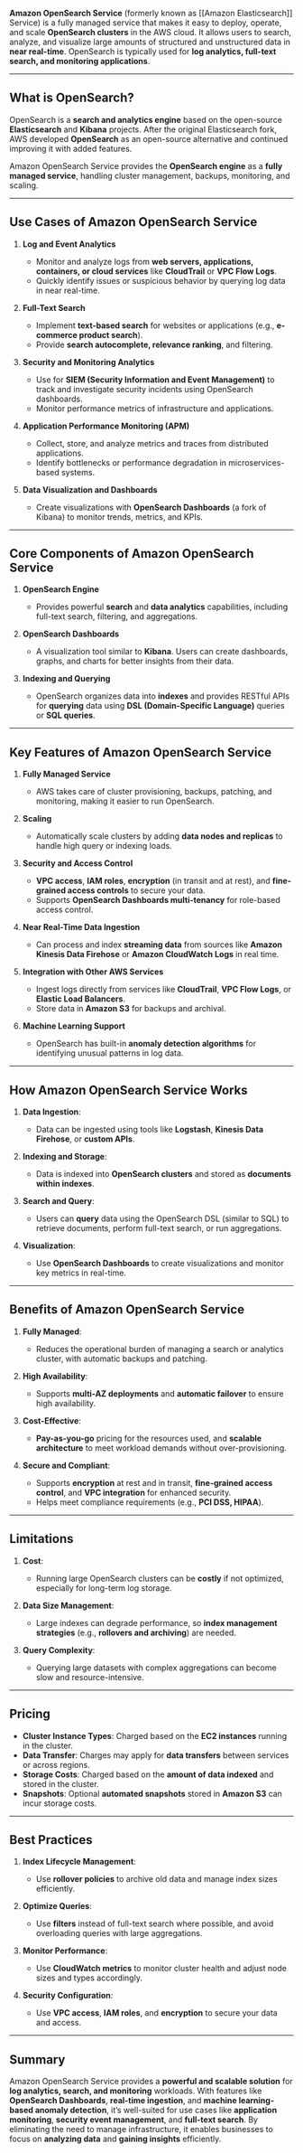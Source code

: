 **Amazon OpenSearch Service** (formerly known as [[Amazon Elasticsearch]] Service) is a fully managed service that makes it easy to deploy, operate, and scale **OpenSearch clusters** in the AWS cloud. It allows users to search, analyze, and visualize large amounts of structured and unstructured data in **near real-time**. 
OpenSearch is typically used for **log analytics, full-text search, and monitoring applications**.

---

## **What is OpenSearch?**
OpenSearch is a **search and analytics engine** based on the open-source **Elasticsearch** and **Kibana** projects. After the original Elasticsearch fork, AWS developed **OpenSearch** as an open-source alternative and continued improving it with added features.

Amazon OpenSearch Service provides the **OpenSearch engine** as a **fully managed service**, handling cluster management, backups, monitoring, and scaling.

---

## **Use Cases of Amazon OpenSearch Service**

1. **Log and Event Analytics**  
   - Monitor and analyze logs from **web servers, applications, containers, or cloud services** like **CloudTrail** or **VPC Flow Logs**.
   - Quickly identify issues or suspicious behavior by querying log data in near real-time.

2. **Full-Text Search**  
   - Implement **text-based search** for websites or applications (e.g., **e-commerce product search**).
   - Provide **search autocomplete, relevance ranking**, and filtering.

3. **Security and Monitoring Analytics**  
   - Use for **SIEM (Security Information and Event Management)** to track and investigate security incidents using OpenSearch dashboards.
   - Monitor performance metrics of infrastructure and applications.

4. **Application Performance Monitoring (APM)**  
   - Collect, store, and analyze metrics and traces from distributed applications.
   - Identify bottlenecks or performance degradation in microservices-based systems.

5. **Data Visualization and Dashboards**  
   - Create visualizations with **OpenSearch Dashboards** (a fork of Kibana) to monitor trends, metrics, and KPIs.

---

## **Core Components of Amazon OpenSearch Service**

1. **OpenSearch Engine**  
   - Provides powerful **search** and **data analytics** capabilities, including full-text search, filtering, and aggregations.

2. **OpenSearch Dashboards**  
   - A visualization tool similar to **Kibana**. Users can create dashboards, graphs, and charts for better insights from their data.

3. **Indexing and Querying**  
   - OpenSearch organizes data into **indexes** and provides RESTful APIs for **querying** data using **DSL (Domain-Specific Language)** queries or **SQL queries**.

---

## **Key Features of Amazon OpenSearch Service**

1. **Fully Managed Service**  
   - AWS takes care of cluster provisioning, backups, patching, and monitoring, making it easier to run OpenSearch.

2. **Scaling**  
   - Automatically scale clusters by adding **data nodes and replicas** to handle high query or indexing loads.

3. **Security and Access Control**  
   - **VPC access**, **IAM roles**, **encryption** (in transit and at rest), and **fine-grained access controls** to secure your data.
   - Supports **OpenSearch Dashboards multi-tenancy** for role-based access control.

4. **Near Real-Time Data Ingestion**  
   - Can process and index **streaming data** from sources like **Amazon Kinesis Data Firehose** or **Amazon CloudWatch Logs** in real time.

5. **Integration with Other AWS Services**  
   - Ingest logs directly from services like **CloudTrail**, **VPC Flow Logs**, or **Elastic Load Balancers**.
   - Store data in **Amazon S3** for backups and archival.

6. **Machine Learning Support**  
   - OpenSearch has built-in **anomaly detection algorithms** for identifying unusual patterns in log data.

---

## **How Amazon OpenSearch Service Works**

1. **Data Ingestion**:  
   - Data can be ingested using tools like **Logstash**, **Kinesis Data Firehose**, or **custom APIs**. 

2. **Indexing and Storage**:  
   - Data is indexed into **OpenSearch clusters** and stored as **documents within indexes**.

3. **Search and Query**:  
   - Users can **query** data using the OpenSearch DSL (similar to SQL) to retrieve documents, perform full-text search, or run aggregations.

4. **Visualization**:  
   - Use **OpenSearch Dashboards** to create visualizations and monitor key metrics in real-time.

---

## **Benefits of Amazon OpenSearch Service**

1. **Fully Managed**:  
   - Reduces the operational burden of managing a search or analytics cluster, with automatic backups and patching.

2. **High Availability**:  
   - Supports **multi-AZ deployments** and **automatic failover** to ensure high availability.

3. **Cost-Effective**:  
   - **Pay-as-you-go** pricing for the resources used, and **scalable architecture** to meet workload demands without over-provisioning.

4. **Secure and Compliant**:  
   - Supports **encryption** at rest and in transit, **fine-grained access control**, and **VPC integration** for enhanced security.
   - Helps meet compliance requirements (e.g., **PCI DSS, HIPAA**).

---

## **Limitations**

1. **Cost**:
   - Running large OpenSearch clusters can be **costly** if not optimized, especially for long-term log storage.

2. **Data Size Management**:
   - Large indexes can degrade performance, so **index management strategies** (e.g., **rollovers and archiving**) are needed.

3. **Query Complexity**:
   - Querying large datasets with complex aggregations can become slow and resource-intensive.

---

## **Pricing**

- **Cluster Instance Types**: Charged based on the **EC2 instances** running in the cluster.
- **Data Transfer**: Charges may apply for **data transfers** between services or across regions.
- **Storage Costs**: Charged based on the **amount of data indexed** and stored in the cluster.
- **Snapshots**: Optional **automated snapshots** stored in **Amazon S3** can incur storage costs.

---

## **Best Practices**

1. **Index Lifecycle Management**:  
   - Use **rollover policies** to archive old data and manage index sizes efficiently.

2. **Optimize Queries**:  
   - Use **filters** instead of full-text search where possible, and avoid overloading queries with large aggregations.

3. **Monitor Performance**:  
   - Use **CloudWatch metrics** to monitor cluster health and adjust node sizes and types accordingly.

4. **Security Configuration**:  
   - Use **VPC access**, **IAM roles**, and **encryption** to secure your data and access.

---

## **Summary**

Amazon OpenSearch Service provides a **powerful and scalable solution** for **log analytics, search, and monitoring** workloads. With features like **OpenSearch Dashboards**, **real-time ingestion**, and **machine learning-based anomaly detection**, it’s well-suited for use cases like **application monitoring**, **security event management**, and **full-text search**. By eliminating the need to manage infrastructure, it enables businesses to focus on **analyzing data** and **gaining insights** efficiently.